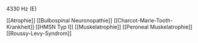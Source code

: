 4330 Hz (E)

[[Atrophie]]
[[Bulbospinal Neuronopathie]]
[[Charcot-Marie-Tooth-Krankheit]]
[[HMSN Typ I]]
[[Muskelatrophie]]
[[Peroneal Muskelatrophie]]
[[Roussy-Levy-Syndrom]]